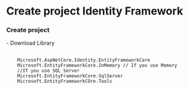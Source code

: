 <h1>Create project Identity Framework</h1>
<h3>Create project</h3>
- Download Library
<pre>
  <code>
    Microsoft.AspNetCore.Identity.EntityFrameworkCore
    Microsoft.EntityFrameworkCore.InMemory // If you use Memory
    //If you use SQL Server
    Microsoft.EntityFrameworkCore.SqlServer
    Microsoft.EntityFrameworkCOre.Tools
  </code>
</pre>
